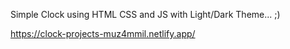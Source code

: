 Simple Clock using HTML CSS and JS with Light/Dark Theme... ;)

https://clock-projects-muz4mmil.netlify.app/
